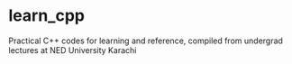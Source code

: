 # learn_cpp
Practical C++ codes for learning and reference, compiled from undergrad lectures at NED University Karachi
